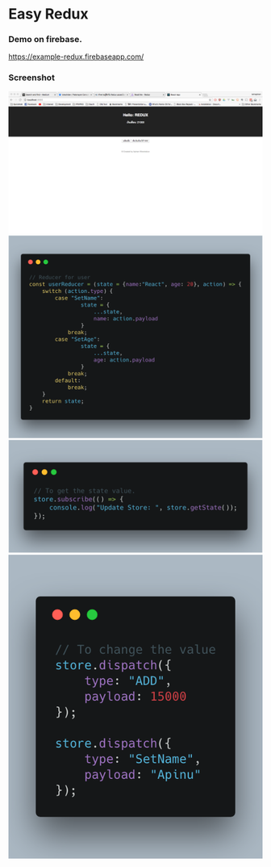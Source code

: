 # Easy Redux

### Demo on firebase.
https://example-redux.firebaseapp.com/

### Screenshot
<img src="./src/images/redux_test.png"/>

<img src="./src/images/redux-reducer-example.png"/>
<img src="./src/images/redux-get-value.png"/>
<img src="./src/images/redux-change-value.png"/>